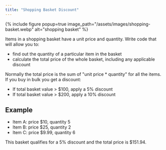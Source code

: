 ```yaml
---
title: "Shopping Basket Discount"
---
```


{% include figure popup=true image_path="/assets/images/shopping-basket.webp" alt="shopping basket" %}


Items in a shopping basket have a unit price and quantity. Write code that will allow you to:

- find out the quantity of a particular item in the basket
- calculate the total price of the whole basket, including any
  applicable discount

Normally the total price is the sum of "unit price * quantity" for all the items. If you buy in bulk
you get a discount:

- If total basket value > $100, apply a 5% discount
- If total basket value > $200, apply a 10% discount

## Example

- Item A: price $10, quantity 5
- Item B: price $25, quantity 2
- Item C: price $9.99, quantity 6

This basket qualifies for a 5% discount and the total price is $151.94.